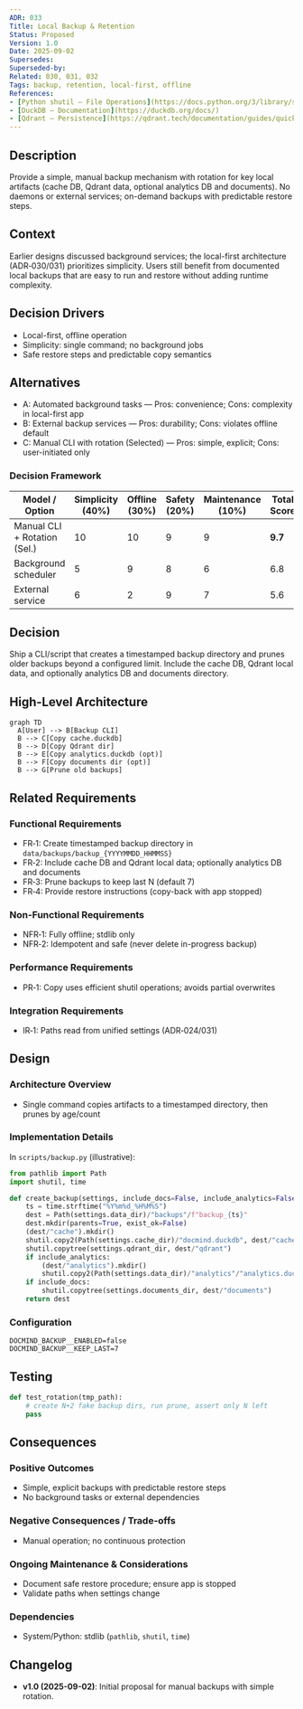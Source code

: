 ```yaml
---
ADR: 033
Title: Local Backup & Retention
Status: Proposed
Version: 1.0
Date: 2025-09-02
Supersedes:
Superseded-by:
Related: 030, 031, 032
Tags: backup, retention, local-first, offline
References:
- [Python shutil — File Operations](https://docs.python.org/3/library/shutil.html)
- [DuckDB — Documentation](https://duckdb.org/docs/)
- [Qdrant — Persistence](https://qdrant.tech/documentation/guides/quick_start/#persistence)
---
```


## Description

Provide a simple, manual backup mechanism with rotation for key local artifacts (cache DB, Qdrant data, optional analytics DB and documents). No daemons or external services; on-demand backups with predictable restore steps.

## Context

Earlier designs discussed background services; the local-first architecture (ADR‑030/031) prioritizes simplicity. Users still benefit from documented local backups that are easy to run and restore without adding runtime complexity.

## Decision Drivers

- Local-first, offline operation
- Simplicity: single command; no background jobs
- Safe restore steps and predictable copy semantics

## Alternatives

- A: Automated background tasks — Pros: convenience; Cons: complexity in local-first app
- B: External backup services — Pros: durability; Cons: violates offline default
- C: Manual CLI with rotation (Selected) — Pros: simple, explicit; Cons: user-initiated only

### Decision Framework

| Model / Option                 | Simplicity (40%) | Offline (30%) | Safety (20%) | Maintenance (10%) | Total Score | Decision      |
| ------------------------------ | ---------------- | ------------- | ------------ | ----------------- | ----------- | ------------- |
| Manual CLI + Rotation (Sel.)   | 10               | 10            | 9            | 9                 | **9.7**     | ✅ Selected    |
| Background scheduler           | 5                | 9             | 8            | 6                 | 6.8         | Rejected      |
| External service               | 6                | 2             | 9            | 7                 | 5.6         | Rejected      |

## Decision

Ship a CLI/script that creates a timestamped backup directory and prunes older backups beyond a configured limit. Include the cache DB, Qdrant local data, and optionally analytics DB and documents directory.

## High-Level Architecture

```mermaid
graph TD
  A[User] --> B[Backup CLI]
  B --> C[Copy cache.duckdb]
  B --> D[Copy Qdrant dir]
  B --> E[Copy analytics.duckdb (opt)]
  B --> F[Copy documents dir (opt)]
  B --> G[Prune old backups]
```

## Related Requirements

### Functional Requirements

- FR‑1: Create timestamped backup directory in `data/backups/backup_{YYYYMMDD_HHMMSS}`
- FR‑2: Include cache DB and Qdrant local data; optionally analytics DB and documents
- FR‑3: Prune backups to keep last N (default 7)
- FR‑4: Provide restore instructions (copy-back with app stopped)

### Non-Functional Requirements

- NFR‑1: Fully offline; stdlib only
- NFR‑2: Idempotent and safe (never delete in-progress backup)

### Performance Requirements

- PR‑1: Copy uses efficient shutil operations; avoids partial overwrites

### Integration Requirements

- IR‑1: Paths read from unified settings (ADR‑024/031)

## Design

### Architecture Overview

- Single command copies artifacts to a timestamped directory, then prunes by age/count

### Implementation Details

In `scripts/backup.py` (illustrative):

```python
from pathlib import Path
import shutil, time

def create_backup(settings, include_docs=False, include_analytics=False):
    ts = time.strftime("%Y%m%d_%H%M%S")
    dest = Path(settings.data_dir)/"backups"/f"backup_{ts}"
    dest.mkdir(parents=True, exist_ok=False)
    (dest/"cache").mkdir()
    shutil.copy2(Path(settings.cache_dir)/"docmind.duckdb", dest/"cache"/"docmind.duckdb")
    shutil.copytree(settings.qdrant_dir, dest/"qdrant")
    if include_analytics:
        (dest/"analytics").mkdir()
        shutil.copy2(Path(settings.data_dir)/"analytics"/"analytics.duckdb", dest/"analytics"/"analytics.duckdb")
    if include_docs:
        shutil.copytree(settings.documents_dir, dest/"documents")
    return dest
```

### Configuration

```env
DOCMIND_BACKUP__ENABLED=false
DOCMIND_BACKUP__KEEP_LAST=7
```

## Testing

```python
def test_rotation(tmp_path):
    # create N+2 fake backup dirs, run prune, assert only N left
    pass
```

## Consequences

### Positive Outcomes

- Simple, explicit backups with predictable restore steps
- No background tasks or external dependencies

### Negative Consequences / Trade-offs

- Manual operation; no continuous protection

### Ongoing Maintenance & Considerations

- Document safe restore procedure; ensure app is stopped
- Validate paths when settings change

### Dependencies

- System/Python: stdlib (`pathlib`, `shutil`, `time`)

## Changelog

- **v1.0 (2025-09-02)**: Initial proposal for manual backups with simple rotation.
